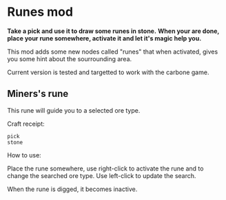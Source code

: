 Runes mod
=========

**Take a pick and use it to draw some runes in stone.**
**When your are done, place your rune somewhere, activate it and let it's magic help you.**


This mod adds some new nodes called "runes" that when activated, gives you some 
hint about the sourrounding area.

Current version is tested and targetted to work with the carbone game.

Miners's rune
-------------

This rune will guide you to a selected ore type.

Craft receipt: 

    pick
    stone

How to use:

Place the rune somewhere, use right-click to activate the rune and to change the searched ore type.
Use left-click to update the search.

When the rune is digged, it becomes inactive.

